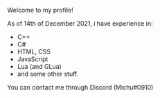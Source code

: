 Welcome to my profile!

As of 14th of December 2021, i have experience in:
- C++ 
- C#
- HTML, CSS
- JavaScript
- Lua (and GLua)
- and some other stuff.

You can contact me through Discord (Michu#0910)
